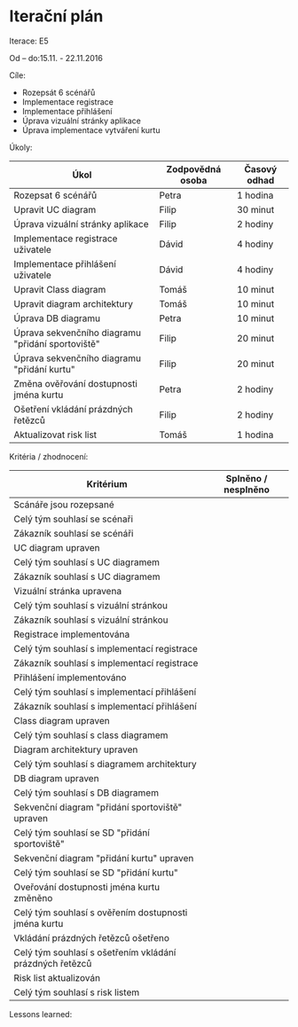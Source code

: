 <h1>Iterační plán</h1>
Iterace:  E5

Od – do:15.11. - 22.11.2016


Cíle:
- Rozepsát 6 scénářů
- Implementace registrace
- Implementace přihlášení
- Úprava vizuální stránky aplikace
- Úprava implementace vytváření kurtu

Úkoly:

|Úkol|	Zodpovědná osoba|	Časový odhad|
|---|---|---|
|Rozepsat 6 scénářů|Petra|1 hodina|
|Upravit UC diagram|Filip|30 minut|
|Úprava vizuální stránky aplikace|Filip|2 hodiny|
|Implementace registrace uživatele|Dávid| 4 hodiny|
|Implementace přihlášení uživatele|Dávid| 4 hodiny|
|Upravit Class diagram|Tomáš|10 minut|
|Upravit diagram architektury|Tomáš|10 minut|
|Úprava DB diagramu|Petra|10 minut|
|Úprava sekvenčního diagramu "přidání sportoviště"|Filip|20 minut|
|Úprava sekvenčního diagramu "přidání kurtu"|Filip|20 minut|
|Změna ověřování dostupnosti jména kurtu|Petra|2 hodiny|
|Ošetření vkládání prázdných řetězců|Filip|2 hodiny|
|Aktualizovat risk list|Tomáš|1 hodina|


Kritéria / zhodnocení:

|Kritérium	|Splněno / nesplněno|
|---|---|
|Scánáře jsou rozepsané||
|Celý tým souhlasí se scénaři||
|Zákazník souhlasí se scénáři||
|UC diagram upraven||
|Celý tým souhlasí s UC diagramem||
|Zákazník souhlasí s UC diagramem||
|Vizuální stránka upravena||
|Celý tým souhlasí s vizuální stránkou||
|Zákazník souhlasí s vizuální stránkou||
|Registrace implementována||
|Celý tým souhlasí s implementací registrace||
|Zákazník souhlasí s implementací registrace||
|Přihlášení implementováno||
|Celý tým souhlasí s implementací přihlášení||
|Zákazník souhlasí s implementací přihlášení||
|Class diagram upraven||
|Celý tým souhlasí s class diagramem||
|Diagram architektury upraven||
|Celý tým souhlasí s diagramem architektury||
|DB diagram upraven||
|Celý tým souhlasí s DB diagramem||
|Sekvenční diagram "přidání sportoviště" upraven||
|Celý tým souhlasí se SD "přidání sportoviště"||
|Sekvenční diagram "přidání kurtu" upraven||
|Celý tým souhlasí se SD "přidání kurtu"||
|Oveřování dostupnosti jména kurtu změněno||
|Celý tým souhlasí s ověřením dostupnosti jména kurtu||
|Vkládání prázdných řetězců ošetřeno||
|Celý tým souhlasí s ošetřením vkládání prázdných řetězců||
|Risk list aktualizován||
|Celý tým souhlasí s risk listem||



Lessons learned:
